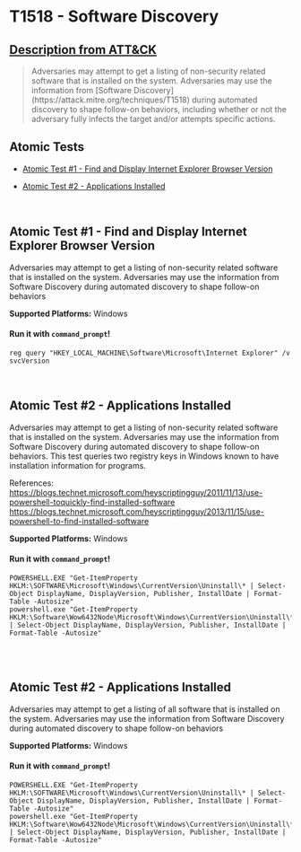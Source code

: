 # T1518 - Software Discovery
## [Description from ATT&CK](https://attack.mitre.org/wiki/Technique/T1518)
<blockquote>Adversaries may attempt to get a listing of non-security related software that is installed on the system. Adversaries may use the information from [Software Discovery](https://attack.mitre.org/techniques/T1518) during automated discovery to shape follow-on behaviors, including whether or not the adversary fully infects the target and/or attempts specific actions.</blockquote>

## Atomic Tests


- [Atomic Test #1 - Find and Display Internet Explorer Browser Version](#atomic-test-1---find-and-display-internet-explorer-browser-version)

- [Atomic Test #2 - Applications Installed](#atomic-test-2---applications-installed)


<br/>

## Atomic Test #1 - Find and Display Internet Explorer Browser Version
Adversaries may attempt to get a listing of non-security related software that is installed on the system. Adversaries may use the information from Software Discovery during automated discovery to shape follow-on behaviors

**Supported Platforms:** Windows


#### Run it with `command_prompt`!
```
reg query "HKEY_LOCAL_MACHINE\Software\Microsoft\Internet Explorer" /v svcVersion
```

<br/>

## Atomic Test #2 - Applications Installed
Adversaries may attempt to get a listing of non-security related software that is installed on the system. Adversaries may use the information from Software Discovery during automated discovery to shape follow-on behaviors. This test queries two registry keys in Windows known to have installation information for programs.

References:
https://blogs.technet.microsoft.com/heyscriptingguy/2011/11/13/use-powershell-toquickly-find-installed-software
https://blogs.technet.microsoft.com/heyscriptingguy/2013/11/15/use-powershell-to-find-installed-software

**Supported Platforms:** Windows


#### Run it with `command_prompt`!
```
POWERSHELL.EXE "Get-ItemProperty HKLM:\SOFTWARE\Microsoft\Windows\CurrentVersion\Uninstall\* | Select-Object DisplayName, DisplayVersion, Publisher, InstallDate | Format-Table -Autosize"
powershell.exe "Get-ItemProperty HKLM:\Software\Wow6432Node\Microsoft\Windows\CurrentVersion\Uninstall\* | Select-Object DisplayName, DisplayVersion, Publisher, InstallDate | Format-Table -Autosize"
```
<br/>
<br/>

## Atomic Test #2 - Applications Installed
Adversaries may attempt to get a listing of all software that is installed on the system. Adversaries may use the information from Software Discovery during automated discovery to shape follow-on behaviors

**Supported Platforms:** Windows


#### Run it with `command_prompt`! 
```
POWERSHELL.EXE "Get-ItemProperty HKLM:\SOFTWARE\Microsoft\Windows\CurrentVersion\Uninstall\* | Select-Object DisplayName, DisplayVersion, Publisher, InstallDate | Format-Table -Autosize"
powershell.exe "Get-ItemProperty HKLM:\Software\Wow6432Node\Microsoft\Windows\CurrentVersion\Uninstall\* | Select-Object DisplayName, DisplayVersion, Publisher, InstallDate | Format-Table -Autosize"
```



<br/>
